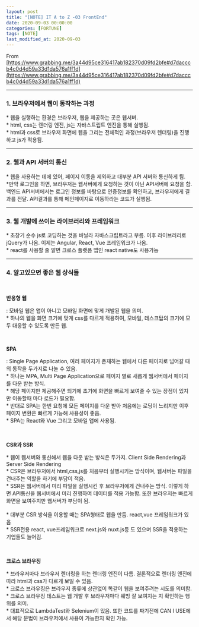 ```yaml
---
layout: post
title: "[NOTE] IT A to Z -03 FrontEnd"
date: 2020-09-03 00:00:00
categories: [FORTUNE]
tags: [NOTE]
last_modified_at: 2020-09-03
---
```


From [https://www.grabbing.me/3a44d95ce316417ab182370d09fd2bfe#d7dacccb4c0d4d59a33d1da576a1ff1d](https://www.grabbing.me/3a44d95ce316417ab182370d09fd2bfe#d7dacccb4c0d4d59a33d1da576a1ff1d)

---

### 1. 브라우저에서 웹이 동작하는 과정

<p>
* 웹을 실행하는 환경은 브라우저, 웹을 제공하는 곳은 웹서버.
<br>* html, css는 렌더링 엔진, js는 자바스트립트 엔진을 통해 실행됨.
<br>* html과 css로 브라우저 화면에 웹을 그리는 전체적인 과정(브라우저 렌더링)을 진행하고 js가 적용됨.
</p>

---

### 2. 웹과 API 서버의 통신

<p>
* 웹을 사용하는 데에 있어, 페이지 이동을 제외하고 대부분 API 서버와 통신하게 됨.
<br>*만약 로그인을 하면, 브라우저는 웹서버에게 요청하는 것이 아닌 API서버에 요청을 함.
백엔드 API서버에서는 로그인 정보를 바탕으로 인증정보를 확인하고, 브라우저에게 결과를 전달.
API결과를 통해 메인페이지로 이동하라는 코드가 실행됨.
</p>

---

### 3. 웹 개발에 쓰이는 라이브러리와 프레임워크

<p>
* 초창기 순수 js로 코딩하는 것을 바닐라 자바스크립트라고 부름. 이후 라이브러리로 jQuery가 나옴. 이제는 Angular, React, Vue 프레임워크가 나옴.
<br>* react를 사용할 줄 알면 크로스 플랫폼 앱인 react native도 사용가능
</p>

---

### 4. 알고있으면 좋은 웹 상식들
<br>

__반응형 웹__

<p>
: 모바일 웹은 앱이 아니고 모바일 화면에 맞게 개발된 웹을 의미.
<br>* 하나의 웹을 화면 크기에 맞게 css를 다르게 적용하여, 모바일, 데스크탑의 크기에 모두 대응할 수 있도록 만든 웹.
</p>

<br>

__SPA__

<p>
: Single Page Application, 여러 페이지가 존재하는 웹에서 다른 페이지로 넘어갈 때의 동작을 두가지로 나눌 수 있음.
<br> * 하나는 MPA, Multi Page Application으로 페이지 별로 새롭게 웹서버에서 페이지를 다운 받는 방식.
<br>* 해당 페이지만 제공해주면 되기에 초기에 화면을 빠르게 보여줄 수 있는 장점이 있지만 이동할때 마다 로드가 필요함.
<br>* 반대로 SPA는 한번 요청에 모든 페이지를 다운 받아 처음에는 로딩이 느리지만 이후 페이지 변환은 빠르게 가능해 사용성이 좋음.
<br>* SPA는 React와 Vue 그리고 모바일 앱에 사용됨.
</p>

<br>

__CSR과 SSR__

<p>
* 웹이 웹서버와 통신해서 웹을 다운 받는 방식은 두가지. Client Side Rendering과 Server Side Rendering
<br>* CSR은 브라우저에서 html,css,js를 처음부터 실행시키는 방식이며, 웹서버는 파일을 건내주는 역할을 하기에 부담이 적음.
<br>* SSR은 웹서버에서 미리 파일을 실행시킨 후 브라우저에게 건내주는 방식. 이렇게 하면 API통신을 웹서버에서 미리 진행하여 데이터를 적용 가능함.
또한 브라우저는 빠르게 화면을 보여주지만 웹서버가 부담이 됨.
<br>
<br>* 대부분 CSR 방식을 이용할 때는 SPA형태로 웹을 만듬. react,vue 프레임워크가 있음
<br>* SSR전용 react, vue프레임워크로 next.js와 nuxt.js등 도 있으며 SSR을 적용하는 기업들도 늘어김.
</p>

<br>

__크로스 브라우징__

<p>
* 브라우저마다 브라우저 렌더링을 하는 렌더링 엔진이 다름. 결론적으로 렌더링 엔진에 따라 html과 css가 다르게 보일 수 있음.
<br>* 크로스 브라우징은 브라우저 종류에 상관없이 똑같이 웹을 보여주려는 시도를 의미함.
<br>* 크로스 브라우징 테스트는 웹 개발 후 브라우저마다 웨빙 잘 보여지는 지 확인하는 행위를 의미.
<br>* 대표적으로 LambdaTest와 Selenium이 있음. 또한 코드를 짜기전에 CAN I USE에서 해당 문법이 브라우저에서 사용이 가능한지 확인 가능.
</p>

<br>
<br>



